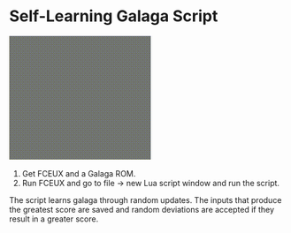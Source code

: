 # Self-Learning Galaga Script

![](./img/rd_iter3.gif)

1. Get FCEUX and a Galaga ROM.
2. Run FCEUX and go to file -> new Lua script window and run the script.

The script learns galaga through random updates. The inputs that produce the greatest score are saved and random deviations are accepted if they result in a greater score.
